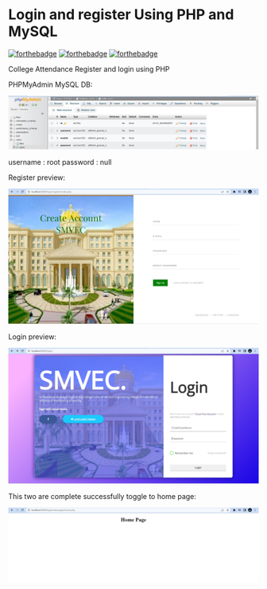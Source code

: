 # Login and register Using PHP and MySQL

[![forthebadge](https://forthebadge.com/images/badges/built-with-love.svg)](https://forthebadge.com)
[![forthebadge](https://forthebadge.com/images/badges/built-with-swag.svg)](https://forthebadge.com)
[![forthebadge](https://forthebadge.com/images/badges/it-works-why.svg)](https://forthebadge.com)

College Attendance Register and login using PHP

PHPMyAdmin MySQL DB:

![Alt text](img/db.jpg?raw=true "database")


username : root
password : null

Register preview:

![Alt text](img/register.jpg?raw=true "register")

Login preview:

![Alt text](img/login.jpg?raw=true "login")

This two are complete successfully toggle to home page:

![Alt text](img/home.jpg?raw=true "home")
